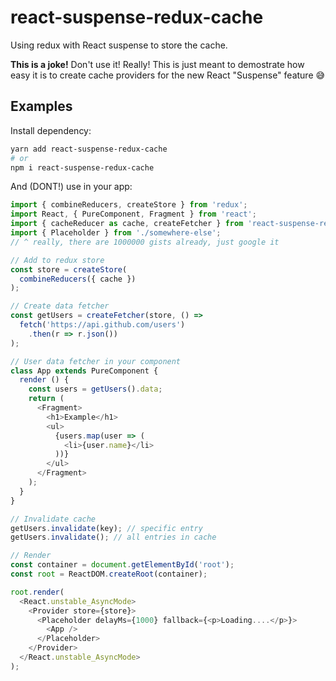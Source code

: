 # react-suspense-redux-cache

Using redux with React suspense to store the cache.

**This is a joke!** Don't use it! Really! This is just meant to demostrate how easy it is to create cache providers for the new React "Suspense" feature 😅

## Examples

Install dependency:

```bash
yarn add react-suspense-redux-cache
# or
npm i react-suspense-redux-cache
```

And (DONT!) use in your app:

```js
import { combineReducers, createStore } from 'redux';
import React, { PureComponent, Fragment } from 'react';
import { cacheReducer as cache, createFetcher } from 'react-suspense-redux-cache';
import { Placeholder } from './somewhere-else';
// ^ really, there are 1000000 gists already, just google it

// Add to redux store
const store = createStore(
  combineReducers({ cache })
);

// Create data fetcher
const getUsers = createFetcher(store, () => 
  fetch('https://api.github.com/users')
    .then(r => r.json())
);

// User data fetcher in your component
class App extends PureComponent {
  render () {
    const users = getUsers().data;
    return (
      <Fragment>
        <h1>Example</h1>
        <ul>
          {users.map(user => (
            <li>{user.name}</li>
          ))}
        </ul>
      </Fragment>
    );
  }
}

// Invalidate cache
getUsers.invalidate(key); // specific entry
getUsers.invalidate(); // all entries in cache

// Render
const container = document.getElementById('root');
const root = ReactDOM.createRoot(container);

root.render(
  <React.unstable_AsyncMode>
    <Provider store={store}>
      <Placeholder delayMs={1000} fallback={<p>Loading....</p>}>
        <App />
      </Placeholder>
    </Provider>
  </React.unstable_AsyncMode>
);
```
